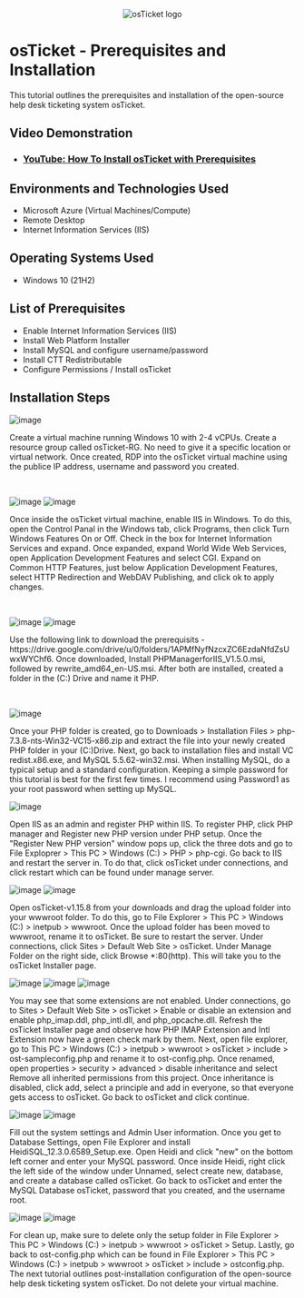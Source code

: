 <p align="center">
<img src="https://i.imgur.com/Clzj7Xs.png" alt="osTicket logo"/>
</p>

<h1>osTicket - Prerequisites and Installation</h1>
This tutorial outlines the prerequisites and installation of the open-source help desk ticketing system osTicket.<br />


<h2>Video Demonstration</h2>

- ### [YouTube: How To Install osTicket with Prerequisites](https://www.youtube.com)

<h2>Environments and Technologies Used</h2>

- Microsoft Azure (Virtual Machines/Compute)
- Remote Desktop
- Internet Information Services (IIS)

<h2>Operating Systems Used </h2>

- Windows 10</b> (21H2)

<h2>List of Prerequisites</h2>

- Enable Internet Information Services (IIS)
- Install Web Platform Installer
- Install MySQL and configure username/password
- Install CTT Redistributable 
- Configure Permissions / Install osTicket

<h2>Installation Steps</h2>

<p>
  
![image](https://github.com/user-attachments/assets/23997063-c650-4cfc-889c-a90acd535710)



</p>
<p>
Create a virtual machine running Windows 10 with 2-4 vCPUs.  Create a resource group called osTicket-RG. No need to give it a specific location or virtual network. Once created, RDP into the osTicket virtual machine using the publice IP address, username and password you created. 
</p>
<br />

<p>
  
![image](https://github.com/user-attachments/assets/4b6cc43f-3d82-44e6-a942-9b62a25504fb)
![image](https://github.com/user-attachments/assets/436e532d-32d0-4aa3-87d7-6aff98082f3a)

</p>
<p>
Once inside the osTicket virtual machine, enable IIS in Windows. To do this, open the Control Panal in the Windows tab, click Programs, then click Turn Windows Features On or Off. Check in the box for Internet Information Services and expand. Once expanded, expand World Wide Web Services, open Application Development Features and select CGI. Expand on Common HTTP Features, just below Application Development Features, select HTTP Redirection and WebDAV Publishing, and click ok to apply changes. 
</p>
<br />

![image](https://github.com/user-attachments/assets/cfe7a4b7-63eb-47b5-b530-c4e101e42005)
![image](https://github.com/user-attachments/assets/357a842b-cade-42b9-9ccb-36d557b47c7b)

</p>
<p>
Use the following link to download the prerequisits - https://drive.google.com/drive/u/0/folders/1APMfNyfNzcxZC6EzdaNfdZsUwxWYChf6. Once downloaded, Install PHPManagerforIIS_V1.5.0.msi, followed by rewrite_amd64_en-US.msi. After both are installed, created a folder in the (C:) Drive and name it PHP. 
</p>
<br />

![image](https://github.com/user-attachments/assets/d4ee92ed-8cc9-4cf8-be2d-f7ba43a53807)



Once your PHP folder is created, go to Downloads > Installation Files > php-7.3.8-nts-Win32-VC15-x86.zip and extract the file into your newly created PHP folder in your (C:)Drive. Next, go back to installation files and install VC redist.x86.exe, and MySQL 5.5.62-win32.msi. When installing MySQL, do a typical setup and a standard configuration. Keeping a simple password for this tutorial is best for the first few times. I recommend using Password1 as your root password when setting up MySQL. 

![image](https://github.com/user-attachments/assets/3219d292-d096-4681-9ba5-68dfcb180185)


Open IIS as an admin and register PHP within IIS. To register PHP, click PHP manager and Register new PHP version under PHP setup. Once the "Register New PHP version" window pops up, click the three dots and go to File Exploprer > This PC > Windows (C:) > PHP > php-cgi. Go back to IIS and restart the server in. To do that, click osTicket under connections, and click restart which can be found under manage server. 

![image](https://github.com/user-attachments/assets/d61b5d26-03e8-486f-8e9e-0ac609cf284e)
![image](https://github.com/user-attachments/assets/5e574c2c-896d-46fd-82df-be5b8c60581b)



Open osTicket-v1.15.8 from your downloads and drag the upload folder into your wwwroot folder. To do this, go to File Explorer > This PC > Windows (C:) > inetpub > wwwroot. Once the upload folder has been moved to wwwroot, rename it to osTicket. Be sure to restart the server. Under connections, click Sites > Default Web Site > osTicket. Under Manage Folder on the right side, click Browse *:80(http). This will take you to the osTicket Installer page. 

![image](https://github.com/user-attachments/assets/520a8632-6944-473d-8110-970c112912bb)
![image](https://github.com/user-attachments/assets/fa578f4f-e932-48ca-bd8b-6e5a1730332c)
![image](https://github.com/user-attachments/assets/1f33df63-cf51-4d8f-a898-bfa4cd59d0c3)



You may see that some extensions are not enabled. Under connections, go to Sites > Default Web Site > osTicket > Enable or disable an extension and enable php_imap.ddl, php_intl.dll, and php_opcache.dll. Refresh the osTicket Installer page and observe how PHP IMAP Extension and Intl Extension now have a green check mark by them. Next, open file explorer, go to This PC > Windows (C:) > inetpub > wwwroot > osTicket > include > ost-sampleconfig.php and rename it to ost-config.php. Once renamed, open properties > security > advanced > disable inheritance and select Remove all inherited permissions from this project. Once inheritance is disabled, click add, select a principle and add in everyone, so that everyone gets access to osTicket. Go back to osTicket and click continue. 

![image](https://github.com/user-attachments/assets/9a1c89b1-08eb-4aa8-a43f-283b83cfa21c)
![image](https://github.com/user-attachments/assets/f5afe729-dd94-4dc0-9b67-a36765a424dc)

Fill out the system settings and Admin User information. Once you get to Database Settings, open File Explorer and install HeidiSQL_12.3.0.6589_Setup.exe. Open Heidi and click "new" on the bottom left corner and enter your MySQL password. Once inside Heidi, right click the left side of the window under Unnamed, select create new, database, and create a database called osTicket. Go back to osTicket and enter the MySQL Database osTicket, password that you created, and the username root. 

![image](https://github.com/user-attachments/assets/2341dc0e-2541-4f64-ad73-18949f32f3be)
![image](https://github.com/user-attachments/assets/b24444ef-cc47-4135-aaa4-f788be0fc3c9)


For clean up, make sure to delete only the setup folder in File Explorer > This PC > Windows (C:) > inetpub > wwwroot > osTicket > Setup. Lastly, go back to ost-config.php which can be found in File Explorer > This PC > Windows (C:) > inetpub > wwwroot > osTicket > include > ostconfig.php. The next tutorial outlines post-installation configuration of the open-source help desk ticketing system osTicket. Do not delete your virtual machine.

